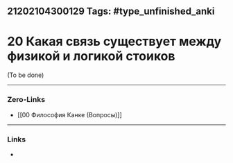 21202104300129
Tags: #type_unfinished_anki 
---
# 20 Какая связь существует между физикой и логикой стоиков

(To be done)

---
### Zero-Links
- [[00 Философия Канке (Вопросы)]]
---
### Links
-